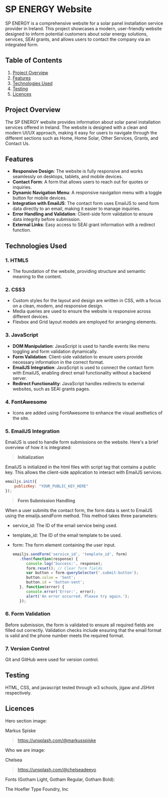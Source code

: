 # SP ENERGY Website

SP ENERGY is a comprehensive website for a solar panel installation service provider in Ireland. This project showcases a modern, user-friendly website designed to inform potential customers about solar energy solutions, services, SEAI grants, and allows users to contact the company via an integrated form.

## Table of Contents

1. [Project Overview](#project-overview)
2. [Features](#features)
3. [Technologies Used](#technologies-used)
4. [Testing](#testing)
4. [Licences](#license)

## Project Overview

The SP ENERGY website provides information about solar panel installation services offered in Ireland. The website is designed with a clean and modern UI/UX approach, making it easy for users to navigate through the different sections such as Home, Home Solar, Other Services, Grants, and Contact Us.


## Features

- **Responsive Design**: The website is fully responsive and works seamlessly on desktops, tablets, and mobile devices.
- **Contact Form**: A form that allows users to reach out for quotes or inquiries.
- **Dynamic Navigation Menu**: A responsive navigation menu with a toggle button for mobile devices.
- **Integration with EmailJS**: The contact form uses EmailJS to send form data directly to an email, making it easier to manage inquiries.
- **Error Handling and Validation**: Client-side form validation to ensure data integrity before submission.
- **External Links**: Easy access to SEAI grant information with a redirect function.

## Technologies Used

### 1. **HTML5**
   - The foundation of the website, providing structure and semantic meaning to the content.

### 2. **CSS3**
   - Custom styles for the layout and design are written in CSS, with a focus on a clean, modern, and responsive design.
   - Media queries are used to ensure the website is responsive across different devices.
   - Flexbox and Grid layout models are employed for arranging elements.

### 3. **JavaScript**
   - **DOM Manipulation**: JavaScript is used to handle events like menu toggling and form validation dynamically.
   - **Form Validation**: Client-side validation to ensure users provide necessary information in the correct format.
   - **EmailJS Integration**: JavaScript is used to connect the contact form with EmailJS, enabling direct email functionality without a backend server.
   - **Redirect Functionality**: JavaScript handles redirects to external websites, such as SEAI grants pages.

### 4. **FontAwesome**
   - Icons are added using FontAwesome to enhance the visual aesthetics of the site.

### 5. EmailJS Integration

EmailJS is used to handle form submissions on the website. Here's a brief overview of how it is integrated:

> **Initialization**

   EmailJS is initialized in the html files with script tag that contains a public key. This allows the client-side application to interact with EmailJS services.

   ```javascript
   emailjs.init({
       publicKey: "YOUR_PUBLIC_KEY_HERE"
   });
   ```

> **Form Submission Handling** 

When a user submits the contact form, the form data is sent to EmailJS using the emailjs.sendForm method. This method takes three parameters:

- service_id: The ID of the email service being used.
- template_id: The ID of the email template to be used.
- form: The form element containing the user input.

   ```javascript
   emailjs.sendForm('service_id', 'template_id', form)
      .then(function(response) {
         console.log('Success:', response);
         form.reset(); // Clear form fields
         var button = form.querySelector('.submit-button');
         button.value = 'Sent';
         button.id = 'button-sent';
      }, function(error) {
         console.error('Error:', error);
         alert('An error occurred. Please try again.');
      });
   ```


### 6. **Form Validation**
Before submission, the form is validated to ensure all required fields are filled out correctly. Validation checks include ensuring that the email format is valid and the phone number meets the required format.

### 7. **Version Control**

Git and GitHub were used for version control. 

## Testing

HTML, CSS, and javascript tested through w3 schools, jigaw and JSHint respectively.

## Licences

Hero section image:

Markus Spiske
> https://unsplash.com/@markusspiske

Who we are image:

Chelsea
>https://unsplash.com/@chelseadeeyo

Fonts (Gotham Light, Gotham Regular, Gotham Bold):

The Hoefler Type Foundry, Inc




